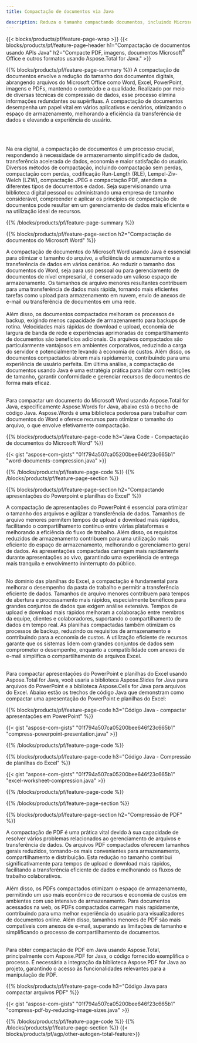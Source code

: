 ```yaml
---
title: Compactação de documentos via Java

description: Reduza o tamanho compactando documentos, incluindo Microsoft Word, Excel, PowerPoint, PDF e imagens por meio de seu aplicativo Java. Teste o resultado da compactação online.
---
```


{{< blocks/products/pf/feature-page-wrap >}}
{{< blocks/products/pf/feature-page-header h1="Compactação de documentos usando APIs Java" h2="Compacte PDF, imagens, documentos Microsoft<sup>&reg;</sup> Office e outros formatos usando Aspose.Total for Java." >}}

{{% blocks/products/pf/feature-page-summary %}}
A compactação de documentos envolve a redução do tamanho dos documentos digitais, abrangendo arquivos do Microsoft Office como Word, Excel, PowerPoint, imagens e PDFs, mantendo o conteúdo e a qualidade. Realizado por meio de diversas técnicas de compressão de dados, esse processo elimina informações redundantes ou supérfluas. A compactação de documentos desempenha um papel vital em vários aplicativos e cenários, otimizando o espaço de armazenamento, melhorando a eficiência da transferência de dados e elevando a experiência do usuário.

<br /> <br />

Na era digital, a compactação de documentos é um processo crucial, respondendo à necessidade de armazenamento simplificado de dados, transferência acelerada de dados, economia e maior satisfação do usuário. Diversos métodos de compactação, incluindo compactação sem perdas, compactação com perdas, codificação Run-Length (RLE), Lempel-Ziv-Welch (LZW), compactação JPEG e compactação PDF, atendem a diferentes tipos de documentos e dados. Seja supervisionando uma biblioteca digital pessoal ou administrando uma empresa de tamanho considerável, compreender e aplicar os princípios de compactação de documentos pode resultar em um gerenciamento de dados mais eficiente e na utilização ideal de recursos.

{{% /blocks/products/pf/feature-page-summary  %}}

{{% blocks/products/pf/feature-page-section  h2="Compactação de documentos do Microsoft Word" %}}

A compactação de documentos do Microsoft Word usando Java é essencial para otimizar o tamanho do arquivo, a eficiência do armazenamento e a transferência de dados em vários cenários. Ao reduzir o tamanho dos documentos do Word, seja para uso pessoal ou para gerenciamento de documentos de nível empresarial, é conservado um valioso espaço de armazenamento. Os tamanhos de arquivo menores resultantes contribuem para uma transferência de dados mais rápida, tornando mais eficientes tarefas como upload para armazenamento em nuvem, envio de anexos de e-mail ou transferência de documentos em uma rede.<br /><br />
Além disso, os documentos compactados melhoram os processos de backup, exigindo menos capacidade de armazenamento para backups de rotina. Velocidades mais rápidas de download e upload, economia de largura de banda de rede e experiências aprimoradas de compartilhamento de documentos são benefícios adicionais. Os arquivos compactados são particularmente vantajosos em ambientes corporativos, reduzindo a carga do servidor e potencialmente levando à economia de custos. Além disso, os documentos compactados abrem mais rapidamente, contribuindo para uma experiência de usuário perfeita. Em última análise, a compactação de documentos usando Java é uma estratégia prática para lidar com restrições de tamanho, garantir conformidade e gerenciar recursos de documentos de forma mais eficaz.<br /><br />

Para compactar um documento do Microsoft Word usando Aspose.Total for Java, especificamente Aspose.Words for Java, abaixo está o trecho de código Java. Aspose.Words é uma biblioteca poderosa para trabalhar com documentos do Word e oferece recursos para otimizar o tamanho do arquivo, o que envolve efetivamente compactação.

{{% blocks/products/pf/feature-page-code h3="Java Code - Compactação de documentos do Microsoft Word" %}}

{{< gist "aspose-com-gists" "01f794a507ca05200bee646f23c665b1" "word-documents-compression.java" >}}

{{% /blocks/products/pf/feature-page-code  %}}
{{% /blocks/products/pf/feature-page-section %}}

{{% blocks/products/pf/feature-page-section  h2="Compactando apresentações do Powerpoint e planilhas do Excel" %}}

A compactação de apresentações do PowerPoint é essencial para otimizar o tamanho dos arquivos e agilizar a transferência de dados. Tamanhos de arquivo menores permitem tempos de upload e download mais rápidos, facilitando o compartilhamento contínuo entre várias plataformas e melhorando a eficiência do fluxo de trabalho. Além disso, os requisitos reduzidos de armazenamento contribuem para uma utilização mais eficiente do espaço de armazenamento, melhorando o gerenciamento geral de dados. As apresentações compactadas carregam mais rapidamente durante apresentações ao vivo, garantindo uma experiência de entrega mais tranquila e envolvimento ininterrupto do público.<br /><br />

No domínio das planilhas do Excel, a compactação é fundamental para melhorar o desempenho da pasta de trabalho e permitir a transferência eficiente de dados. Tamanhos de arquivo menores contribuem para tempos de abertura e processamento mais rápidos, especialmente benéficos para grandes conjuntos de dados que exigem análise extensiva. Tempos de upload e download mais rápidos melhoram a colaboração entre membros da equipe, clientes e colaboradores, suportando o compartilhamento de dados em tempo real. As planilhas compactadas também otimizam os processos de backup, reduzindo os requisitos de armazenamento e contribuindo para a economia de custos. A utilização eficiente de recursos garante que os sistemas lidem com grandes conjuntos de dados sem comprometer o desempenho, enquanto a compatibilidade com anexos de e-mail simplifica o compartilhamento de arquivos Excel.<br /><br />

Para compactar apresentações do PowerPoint e planilhas do Excel usando Aspose.Total for Java, você usaria a biblioteca Aspose.Slides for Java para arquivos do PowerPoint e a biblioteca Aspose.Cells for Java para arquivos do Excel. Abaixo estão os trechos de código Java que demonstram como compactar uma apresentação do PowerPoint e planilhas do Excel:

{{% blocks/products/pf/feature-page-code h3="Código Java - compactar apresentações em PowerPoint" %}}

{{< gist "aspose-com-gists" "01f794a507ca05200bee646f23c665b1" "compress-powerpoint-presentation.java" >}}

{{% /blocks/products/pf/feature-page-code  %}}

{{% blocks/products/pf/feature-page-code h3="Código Java - Compressão de planilhas do Excel" %}}

{{< gist "aspose-com-gists" "01f794a507ca05200bee646f23c665b1" "excel-worksheet-compression.java" >}}

{{% /blocks/products/pf/feature-page-code  %}}

{{% /blocks/products/pf/feature-page-section %}}

{{% blocks/products/pf/feature-page-section  h2="Compressão de PDF" %}}

A compactação de PDF é uma prática vital devido à sua capacidade de resolver vários problemas relacionados ao gerenciamento de arquivos e transferência de dados. Os arquivos PDF compactados oferecem tamanhos gerais reduzidos, tornando-os mais convenientes para armazenamento, compartilhamento e distribuição. Esta redução no tamanho contribui significativamente para tempos de upload e download mais rápidos, facilitando a transferência eficiente de dados e melhorando os fluxos de trabalho colaborativos. <br /><br />
Além disso, os PDFs compactados otimizam o espaço de armazenamento, permitindo um uso mais econômico de recursos e economia de custos em ambientes com uso intensivo de armazenamento. Para documentos acessados na web, os PDFs compactados carregam mais rapidamente, contribuindo para uma melhor experiência do usuário para visualizadores de documentos online. Além disso, tamanhos menores de PDF são mais compatíveis com anexos de e-mail, superando as limitações de tamanho e simplificando o processo de compartilhamento de documentos.<br /><br />

Para obter compactação de PDF em Java usando Aspose.Total, principalmente com Aspose.PDF for Java, o código fornecido exemplifica o processo. É necessária a integração da biblioteca Aspose.PDF for Java ao projeto, garantindo o acesso às funcionalidades relevantes para a manipulação de PDF. 

{{% blocks/products/pf/feature-page-code h3="Código Java para compactar arquivos PDF" %}}

{{< gist "aspose-com-gists" "01f794a507ca05200bee646f23c665b1" "compress-pdf-by-reducing-image-sizes.java" >}}

{{% /blocks/products/pf/feature-page-code  %}}
{{% /blocks/products/pf/feature-page-section %}}
{{< blocks/products/pf/agp/other-autogen-total-feature>}}